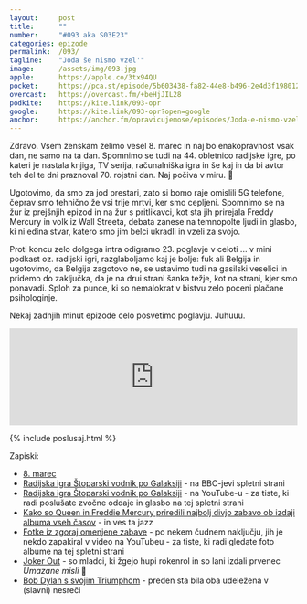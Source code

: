 ```yaml
---
layout: 	post
title:  	""
number: 	"#093 aka S03E23"
categories:	epizode
permalink:	/093/
tagline: 	"Joda še nismo vzel'"
image:		/assets/img/093.jpg
apple:		https://apple.co/3tx94QU
pocket:		https://pca.st/episode/5b603438-fa82-44e8-b496-2e4d3f198012
overcast:	https://overcast.fm/+beHjJIL28
podkite:	https://kite.link/093-opr
google:		https://kite.link/093-opr?open=google
anchor:		https://anchor.fm/opravicujemose/episodes/Joda-e-nismo-vzel-e1favln
---
```


Zdravo. Vsem ženskam želimo vesel 8. marec in naj bo enakopravnost vsak dan, ne samo na ta dan. Spomnimo se tudi na 44. obletnico radijske igre, po kateri je nastala knjiga, TV serija, računalniška igra in še kaj in da bi avtor teh del te dni praznoval 70. rojstni dan. Naj počiva v miru. 🙏 

Ugotovimo, da smo za jod prestari, zato si bomo raje omislili 5G telefone, čeprav smo tehnično že vsi trije mrtvi, ker smo cepljeni. Spomnimo se na žur iz prejšnjih epizod in na žur s pritlikavci, kot sta jih prirejala Freddy Mercury in volk iz Wall Streeta, debata zanese na temnopolte ljudi in glasbo, ki ni edina stvar, katero smo jim belci ukradli in vzeli za svojo. 

Proti koncu zelo dolgega intra odigramo 23. poglavje v celoti ... v mini podkast oz. radijski igri, razglaboljamo kaj je bolje: fuk ali Belgija in ugotovimo, da Belgija zagotovo ne, se ustavimo tudi na gasilski veselici in pridemo do zaključka, da je na drui strani šanka težje, kot na strani, kjer smo ponavadi. Sploh za punce, ki so nemalokrat v bistvu zelo poceni plačane psihologinje. 

Nekaj zadnjih minut epizode celo posvetimo poglavju. Juhuuu.  

<iframe src="https://www.listennotes.com/podcasts/opravičujemo-se-za/joda-še-nismo-vzel-AbSfYj5uBtL/embed/" height="170px" width="100%" style="width: 1px; min-width: 100%;" loading="lazy" frameborder="0" scrolling="no"></iframe>

{% include poslusaj.html %}

Zapiski:
- [8. marec](https://sl.wikipedia.org/wiki/Dan_%C5%BEena)
- [Radijska igra Štoparski vodnik po Galaksiji](https://www.bbc.co.uk/programmes/b03y0hqc) - na BBC-jevi spletni strani
- [Radijska igra Štoparski vodnik po Galaksiji](https://www.youtube.com/watch?v=ciE0rAOjK0A) - na YouTube-u - za tiste, ki radi poslušate zvočne oddaje in glasbo na tej spletni strani
- [Kako so Queen in Freddie Mercury priredili najbolj divjo zabavo ob izdaji albuma vseh časov](https://faroutmagazine.co.uk/queen-and-freddie-mercury-wild-album-release-party/) - in ves ta jazz
- [Fotke iz zgoraj omenjene zabave](https://www.youtube.com/watch?v=qIXUny6KOI0) - po nekem čudnem naključju, jih je nekdo zapakiral v video na YouTubeu - za tiste, ki radi gledate foto albume na tej spletni strani
- [Joker Out](https://www.jokeroutband.com/) - so mladci, ki žgejo hupi rokenrol in so lani izdali prvenec _Umazane misli_  🤘
- [Bob Dylan s svojim Triumphom](https://twitter.com/DavorinPavlica/status/1499425691837898754) - preden sta bila oba udeležena v (slavni) nesreči